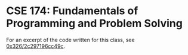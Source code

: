 # CSE 174: Fundamentals of Programming and Problem Solving

For an excerpt of the code written for this class, see [0x326/2c297196cc49c](https://github.com/0x326/2c297196cc49c).
